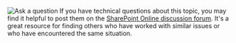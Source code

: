<Token>    ![Ask a question](/office/media/icons/pngs/users-group-blue-32.png) 
If you have technical questions about this topic, you may find it helpful to post them on the [SharePoint Online discussion forum](https://social.technet.microsoft.com/Forums/sharepoint/en-US/home?forum=onlineservicessharepoint). It's a great resource for finding others who have worked with similar issues or who have encountered the same situation. 



    

